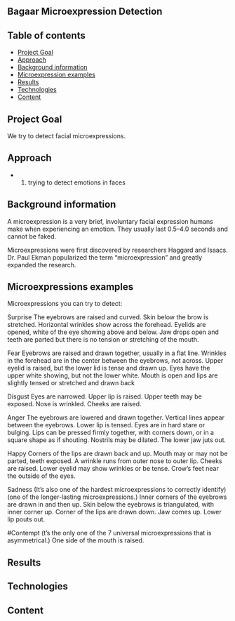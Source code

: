 ## Bagaar Microexpression Detection

## Table of contents
* [Project Goal](#general-info)
* [Approach](#general-info)
* [Background information](#general-info)
* [Microexpression examples](#general-info)
* [Results](#results)
* [Technologies](#technologies)
* [Content](#content)

## Project Goal
We try to detect facial microexpressions.

## Approach

- 1) trying to detect emotions in faces

## Background information

A microexpression is a very brief, involuntary facial expression humans make when experiencing
an emotion. They usually last 0.5–4.0 seconds and cannot be faked.

Microexpressions were first discovered by researchers Haggard and Isaacs.
Dr. Paul Ekman popularized the term “microexpression” and greatly expanded the research.

## Microexpressions examples

Microexpressions you can try to detect:

Surprise
The eyebrows are raised and curved.
Skin below the brow is stretched.
Horizontal wrinkles show across the forehead.
Eyelids are opened, white of the eye showing above and below.
Jaw drops open and teeth are parted but there is no tension or stretching of the mouth.

Fear
Eyebrows are raised and drawn together, usually in a flat line.
Wrinkles in the forehead are in the center between the eyebrows, not across.
Upper eyelid is raised, but the lower lid is tense and drawn up.
Eyes have the upper white showing, but not the lower white.
Mouth is open and lips are slightly tensed or stretched and drawn back

Disgust
Eyes are narrowed.
Upper lip is raised.
Upper teeth may be exposed.
Nose is wrinkled.
Cheeks are raised.

Anger
The eyebrows are lowered and drawn together.
Vertical lines appear between the eyebrows.
Lower lip is tensed.
Eyes are in hard stare or bulging.
Lips can be pressed firmly together, with corners down, or in a square shape as if shouting.
Nostrils may be dilated.
The lower jaw juts out.

Happy
Corners of the lips are drawn back and up.
Mouth may or may not be parted, teeth exposed.
A wrinkle runs from outer nose to outer lip.
Cheeks are raised.
Lower eyelid may show wrinkles or be tense.
Crow’s feet near the outside of the eyes.

Sadness
(It’s also one of the hardest microexpressions to correctly identify)
(one of the longer-lasting microexpressions.)
Inner corners of the eyebrows are drawn in and then up.
Skin below the eyebrows is triangulated, with inner corner up.
Corner of the lips are drawn down.
Jaw comes up.
Lower lip pouts out.

#Contempt
(t’s the only one of the 7 universal microexpressions that is asymmetrical.)
One side of the mouth is raised.


## Results


## Technologies


	
## Content




















